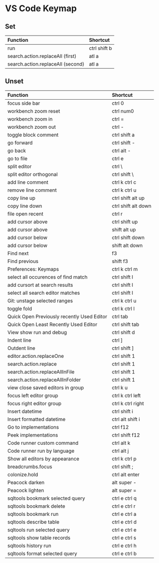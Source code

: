 # VS Code Keymap
## Set
| Function | Shortcut |
| :- | :- |
| run | ctrl shift b |
| search.action.replaceAll (first) | atl a |
| search.action.replaceAll (second) | atl a |

## Unset
| Function | Shortcut |
| :- | :- |
| focus side bar | ctrl 0 |
| workbench zoom reset | ctrl num0 |
| workbench zoom in | ctrl = |
| workbench zoom out | ctrl - |
| toggle block comment | ctrl shift a |
| go forward | ctrl shift - |
| go back | ctrl alt - |
| go to file | ctrl e |
| split editor | ctrl \ |
| split editor orthogonal | ctrl shift \ |
| add line comment | ctrl k ctrl c |
| remove line comment | ctrl k ctrl u |
| copy line up | ctrl shift alt up |
| copy line down | ctrl shift alt down |
| file open recent | ctrl r |
| add cursor above | ctrl shift up |
| add cursor above | shift alt up |
| add cursor below | ctrl shift down |
| add cursor below | shift alt down |
| Find next | f3 |
| Find previous | shift f3 |
| Preferences: Keymaps | ctrl k ctrl m |
| select all occurences of find match | ctrl shift l |
| add cursort at search results | ctrl shift l |
| select all search editor matches | ctrl shift l |
| Git: unstage selected ranges | ctrl k ctrl u |
| toggle fold | ctrl k ctrl l |
| Quick Open Previously recently Used Editor | ctrl tab |
| Quick Open Least Recently Used Editor | ctrl shift tab |
| View show run and debug | ctrl shift d |
| Indent line | ctrl ] |
| Outdent line | ctrl shift ] |
| editor.action.replaceOne | ctrl shift 1 |
| search.action.replace | ctrl shift 1 |
| search.action.replaceAllInFile | ctrl shift 1 |
| search.action.replaceAllInFolder | ctrl shift 1 |
| view close saved editors in group | ctrl k u |
| focus left editor group | ctrl k ctrl left |
| focus right editor group | ctrl k ctrl right |
| Insert datetime | ctrl shift i |
| Insert formatted datetime | ctrl alt shift i |
| Go to implementations | ctrl f12 |
| Peek implementations | ctrl shift f12 |
| Code runner custom command | ctrl alt k |
| Code runner run by language | ctrl alt j |
| Show all editors by appearance | ctrl k ctrl p |
| breadcrumbs.focus | ctrl shift ; |
| colonize.hold | ctrl alt enter |
| Peacock darken | alt super - |
| Peacock lighten | alt super = |
| sqltools bookmark selected query | ctrl e ctrl q |
| sqltools bookmark delete | ctrl e ctrl r |
| sqltools bookmark run | ctrl e ctrl a |
| sqltools describe table | ctrl e ctrl d |
| sqltools run selected query | ctrl e ctrl e |
| sqltools show table records | ctrl e ctrl s |
| sqltools history run | ctrl e ctrl h |
| sqltools format selected query | ctrl e ctrl b |
